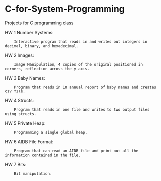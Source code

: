 # C-for-System-Programming
Projects for C programming class 

HW 1 Number Systems:
    
        Interactive program that reads in and writes out integers in decimal, binary, and hexadecimal.

HW 2 Images:
    
        Image Manipulation, 4 copies of the original positioned in corners, reflection across the y axis.

HW 3 Baby Names: 
    
        Program that reads in 10 annual report of baby names and creates csv file.

HW 4 Structs: 
    
        Program that reads in one file and writes to two output files using structs.

HW 5 Private Heap:
    
        Programming a single global heap.

HW 6 AIDB File Format:
    
        Program that can read an AIDB file and print out all the information contained in the file.

HW 7 Bits:
    
        Bit manipulation. 

